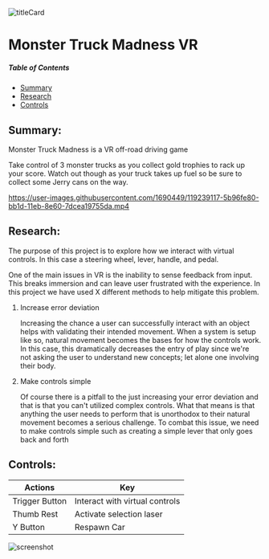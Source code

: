 ![titleCard](https://bitbucket.org/liviusgrosu/monster-truck-madness-vr/raw/master/Assets/Resources/References/TitleCard.png)

# Monster Truck Madness VR

##### Table of Contents  
* [Summary](#summary)
* [Research](#research)
* [Controls](#controls)
## Summary:


Monster Truck Madness is a VR off-road driving game

Take control of 3 monster trucks as you collect gold trophies to rack up your score. Watch out though as your truck takes up fuel so be sure to collect some Jerry cans on the way.

https://user-images.githubusercontent.com/1690449/119239117-5b96fe80-bb1d-11eb-8e60-7dcea19755da.mp4

## Research:

The purpose of this project is to explore how we interact with virtual controls. In this case a steering wheel, lever, handle, and pedal. 

One of the main issues in VR is the inability to sense feedback from input. This breaks immersion and can leave user frustrated with the experience. In this project we have used X different methods to help mitigate this problem.

1) Increase error deviation

    Increasing the chance a user can successfully interact with an object helps with validating their intended movement. When a system is setup like so, natural movement becomes the bases for how the controls work. In this case, this dramatically decreases the entry of play since we're not asking the user to understand new concepts; let alone one involving their body. 

2) Make controls simple

    Of course there is a pitfall to the just increasing your error deviation and that is that you can't utilized complex controls. What that means is that anything the user needs to perform that is unorthodox to their natural movement becomes a serious challenge. To combat this issue, we need to make controls simple such as creating a simple lever that only goes back and forth

## Controls:

| Actions            | Key                                                               |
| ------------------ | ----------------------------------------------------------------- |
| Trigger Button     | Interact with virtual controls                                    |
| Thumb Rest         | Activate selection laser                                          |
| Y Button           | Respawn Car                                                       |

![screenshot](https://bitbucket.org/liviusgrosu/monster-truck-madness-vr/raw/master/Assets/Resources/References/Screenshot%201.PNG)


